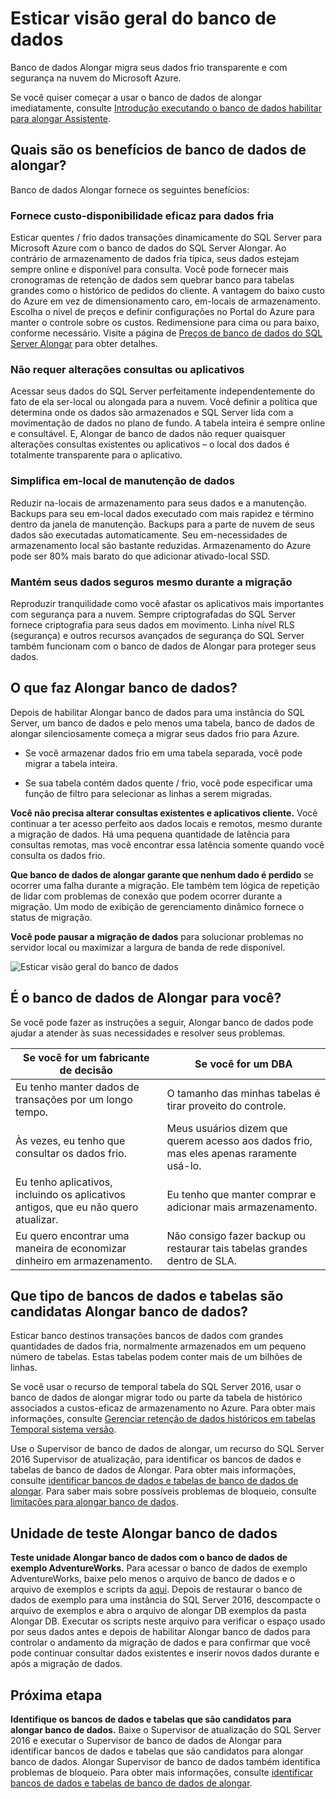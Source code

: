 <properties
    pageTitle="Esticar visão geral do banco de dados | Microsoft Azure"
    description="Saiba como banco de dados de alongar migra seus dados frio transparente e segura na nuvem do Microsoft Azure."
    services="sql-server-stretch-database"
    documentationCenter=""
    authors="douglaslMS"
    manager="jhubbard"
    editor=""/>

<tags
    ms.service="sql-server-stretch-database"
    ms.workload="data-management"
    ms.tgt_pltfrm="na"
    ms.devlang="na"
    ms.topic="get-started-article"
    ms.date="06/27/2016"
    ms.author="douglasl"/>

# <a name="stretch-database-overview"></a>Esticar visão geral do banco de dados

Banco de dados Alongar migra seus dados frio transparente e com segurança na nuvem do Microsoft Azure.

Se você quiser começar a usar o banco de dados de alongar imediatamente, consulte [Introdução executando o banco de dados habilitar para alongar Assistente](sql-server-stretch-database-wizard.md).

## <a name="what-are-the-benefits-of-stretch-database"></a>Quais são os benefícios de banco de dados de alongar?
Banco de dados Alongar fornece os seguintes benefícios:

### <a name="provides-cost-effective-availability-for-cold-data"></a>Fornece custo\-disponibilidade eficaz para dados fria
Esticar quentes / frio dados transações dinamicamente do SQL Server para Microsoft Azure com o banco de dados do SQL Server Alongar. Ao contrário de armazenamento de dados fria típica, seus dados estejam sempre online e disponível para consulta. Você pode fornecer mais cronogramas de retenção de dados sem quebrar banco para tabelas grandes como o histórico de pedidos do cliente. A vantagem do baixo custo do Azure em vez de dimensionamento caro, em\-locais de armazenamento. Escolha o nível de preços e definir configurações no Portal do Azure para manter o controle sobre os custos. Redimensione para cima ou para baixo, conforme necessário. Visite a página de [Preços de banco de dados do SQL Server Alongar](https://azure.microsoft.com/pricing/details/sql-server-stretch-database/) para obter detalhes.

### <a name="doesnt-require-changes-to-queries-or-applications"></a>Não requer alterações consultas ou aplicativos
Acessar seus dados do SQL Server perfeitamente independentemente do fato de ela ser\-local ou alongada para a nuvem.  Você definir a política que determina onde os dados são armazenados e SQL Server lida com a movimentação de dados no plano de fundo. A tabela inteira é sempre online e consultável. E, Alongar de banco de dados não requer quaisquer alterações consultas existentes ou aplicativos – o local dos dados é totalmente transparente para o aplicativo.

### <a name="streamlines-on-premises-data-maintenance"></a>Simplifica em\-local de manutenção de dados
Reduzir na\-locais de armazenamento para seus dados e a manutenção. Backups para seu em\-local dados executado com mais rapidez e término dentro da janela de manutenção. Backups para a parte de nuvem de seus dados são executadas automaticamente. Seu em\-necessidades de armazenamento local são bastante reduzidas. Armazenamento do Azure pode ser 80% mais barato do que adicionar ativado\-local SSD.

### <a name="keeps-your-data-secure-even-during-migration"></a>Mantém seus dados seguros mesmo durante a migração
Reproduzir tranquilidade como você afastar os aplicativos mais importantes com segurança para a nuvem. Sempre criptografadas do SQL Server fornece criptografia para seus dados em movimento. Linha nível RLS (segurança) e outros recursos avançados de segurança do SQL Server também funcionam com o banco de dados de Alongar para proteger seus dados.

## <a name="what-does-stretch-database-do"></a>O que faz Alongar banco de dados?
Depois de habilitar Alongar banco de dados para uma instância do SQL Server, um banco de dados e pelo menos uma tabela, banco de dados de alongar silenciosamente começa a migrar seus dados frio para Azure.

-   Se você armazenar dados frio em uma tabela separada, você pode migrar a tabela inteira.

-   Se sua tabela contém dados quente / frio, você pode especificar uma função de filtro para selecionar as linhas a serem migradas.

**Você não precisa alterar consultas existentes e aplicativos cliente.** Você continuar a ter acesso perfeito aos dados locais e remotos, mesmo durante a migração de dados. Há uma pequena quantidade de latência para consultas remotas, mas você encontrar essa latência somente quando você consulta os dados frio.

**Que banco de dados de alongar garante que nenhum dado é perdido** se ocorrer uma falha durante a migração. Ele também tem lógica de repetição de lidar com problemas de conexão que podem ocorrer durante a migração. Um modo de exibição de gerenciamento dinâmico fornece o status de migração.

**Você pode pausar a migração de dados** para solucionar problemas no servidor local ou maximizar a largura de banda de rede disponível.

![Esticar visão geral do banco de dados][StretchOverviewImage1]

## <a name="is-stretch-database-for-you"></a>É o banco de dados de Alongar para você?
Se você pode fazer as instruções a seguir, Alongar banco de dados pode ajudar a atender às suas necessidades e resolver seus problemas.

|Se você for um fabricante de decisão|Se você for um DBA|
|------------------------------|-------------------|
|Eu tenho manter dados de transações por um longo tempo.|O tamanho das minhas tabelas é tirar proveito do controle.|
|Às vezes, eu tenho que consultar os dados frio.|Meus usuários dizem que querem acesso aos dados frio, mas eles apenas raramente usá-lo.|
|Eu tenho aplicativos, incluindo os aplicativos antigos, que eu não quero atualizar.|Eu tenho que manter comprar e adicionar mais armazenamento.|
|Eu quero encontrar uma maneira de economizar dinheiro em armazenamento.|Não consigo fazer backup ou restaurar tais tabelas grandes dentro de SLA.|

## <a name="what-kind-of-databases-and-tables-are-candidates-for-stretch-database"></a>Que tipo de bancos de dados e tabelas são candidatas Alongar banco de dados?
Esticar banco destinos transações bancos de dados com grandes quantidades de dados fria, normalmente armazenados em um pequeno número de tabelas. Estas tabelas podem conter mais de um bilhões de linhas.

Se você usar o recurso de temporal tabela do SQL Server 2016, usar o banco de dados de alongar migrar todo ou parte da tabela de histórico associados a custos\-eficaz de armazenamento no Azure. Para obter mais informações, consulte [Gerenciar retenção de dados históricos em tabelas Temporal sistema versão](https://msdn.microsoft.com/library/mt637341.aspx).

Use o Supervisor de banco de dados de alongar, um recurso do SQL Server 2016 Supervisor de atualização, para identificar os bancos de dados e tabelas de banco de dados de Alongar. Para obter mais informações, consulte [identificar bancos de dados e tabelas de banco de dados de alongar](sql-server-stretch-database-identify-databases.md). Para saber mais sobre possíveis problemas de bloqueio, consulte [limitações para alongar banco de dados](sql-server-stretch-database-limitations.md).

## <a name="test-drive-stretch-database"></a>Unidade de teste Alongar banco de dados
**Teste unidade Alongar banco de dados com o banco de dados de exemplo AdventureWorks.** Para acessar o banco de dados de exemplo AdventureWorks, baixe pelo menos o arquivo de banco de dados e o arquivo de exemplos e scripts da [aqui](https://www.microsoft.com/download/details.aspx?id=49502). Depois de restaurar o banco de dados de exemplo para uma instância do SQL Server 2016, descompacte o arquivo de exemplos e abra o arquivo de alongar DB exemplos da pasta Alongar DB. Executar os scripts neste arquivo para verificar o espaço usado por seus dados antes e depois de habilitar Alongar banco de dados para controlar o andamento da migração de dados e para confirmar que você pode continuar consultar dados existentes e inserir novos dados durante e após a migração de dados.

## <a name="next-step"></a>Próxima etapa
**Identifique os bancos de dados e tabelas que são candidatos para alongar banco de dados.** Baixe o Supervisor de atualização do SQL Server 2016 e executar o Supervisor de banco de dados de Alongar para identificar bancos de dados e tabelas que são candidatos para alongar banco de dados. Alongar Supervisor de banco de dados também identifica problemas de bloqueio. Para obter mais informações, consulte [identificar bancos de dados e tabelas de banco de dados de alongar](sql-server-stretch-database-identify-databases.md).

<!--Image references-->
[StretchOverviewImage1]: ./media/sql-server-stretch-database-overview/StretchDBOverview.png
[StretchOverviewImage2]: ./media/sql-server-stretch-database-overview/StretchDBOverview1.png
[StretchOverviewImage3]: ./media/sql-server-stretch-database-overview/StretchDBOverview2.png
